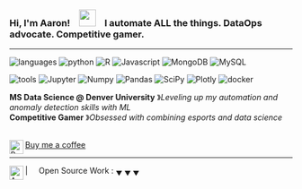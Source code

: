 ### Hi, I'm Aaron! &nbsp;&nbsp; <img src="https://media.giphy.com/media/hvRJCLFzcasrR4ia7z/giphy.gif" width="30px"> &nbsp;&nbsp; I automate ALL the things. DataOps advocate. Competitive gamer.</sup>

----

![languages](https://img.shields.io/static/v1?label=&message=languages:&color=555&style=flat-square)
![python](https://img.shields.io/static/v1?logo=python&label=&message=python&color=111&logoColor=AAA&style=flat-square&link=)
![R](https://img.shields.io/static/v1?logo=R&label=&message=R&color=111&logoColor=AAA&style=flat-square&link=)
![Javascript](https://img.shields.io/static/v1?logo=Javascript&label=&message=Javascript&color=111&logoColor=AAA&style=flat-square&link=)
![MongoDB](https://img.shields.io/static/v1?logo=MongoDB&label=&message=MongoDB&color=111&logoColor=AAA&style=flat-square&link=)
![MySQL](https://img.shields.io/static/v1?logo=MySQL&label=&message=MySQL&color=111&logoColor=AAA&style=flat-square&link=)

![tools](https://img.shields.io/static/v1?label=&message=tools:&color=555&style=flat-square)
![Jupyter](https://img.shields.io/static/v1?logo=Jupyter&label=&message=Jupyter&color=111&logoColor=AAA&style=flat-square)
![Numpy](https://img.shields.io/static/v1?logo=Numpy&label=&message=Numpy&color=111&logoColor=AAA&style=flat-square&link=)
![Pandas](https://img.shields.io/static/v1?logo=Pandas&label=&message=Pandas&color=111&logoColor=AAA&style=flat-square&link=)
![SciPy](https://img.shields.io/static/v1?logo=SciPy&label=&message=SciPy&color=111&logoColor=AAA&style=flat-square&link=)
![Plotly](https://img.shields.io/static/v1?logo=Plotly&label=&message=Plotly&color=111&logoColor=AAA&style=flat-square&link=)
![docker](https://img.shields.io/static/v1?logo=docker&label=&message=docker&color=111&logoColor=AAA&style=flat-square)

**MS Data Science @ Denver University** &#12299;_Leveling up my automation and anomaly detection skills with ML_
<br/>
**Competitive Gamer** &#12299;_Obsessed with combining esports and data science_

<br/>

<a href="https://www.buymeacoffee.com/astopher">
  <img align="left" alt="Buy me a coffee" width="25px" src="https://www.svgrepo.com/show/1866/coffee-cup.svg"/>
  Buy me a coffee
</a> 

----
<a href="https://linkedin.com/in/aaron-stopher">
  <img align="left" alt="Aaron's LinkedIn" width="25px" src="https://www.svgrepo.com/show/75820/linkedin.svg"/>
</a>

| &nbsp;&nbsp;&nbsp; Open Source Work : <sub>&#9660; &#9660; &#9660;</sub>

